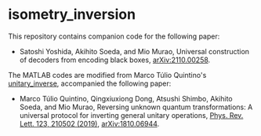 # isometry_inversion

This repository contains companion code for the following paper:

- Satoshi Yoshida, Akihito Soeda, and Mio Murao, Universal construction of decoders from encoding black boxes, [arXiv:2110.00258][1].

The MATLAB codes are modified from Marco Túlio Quintino's [unitary_inverse][2], accompanied the following paper:

- Marco Túlio Quintino, Qingxiuxiong Dong, Atsushi Shimbo, Akihito Soeda, and Mio Murao, Reversing unknown quantum transformations: A universal protocol for inverting general unitary operations, [Phys. Rev. Lett. 123, 210502 (2019)][3], [arXiv:1810.06944][4].


[1]:https://arxiv.org/abs/2110.00258
[2]:https://github.com/mtcq/unitary_inverse
[3]:https://journals.aps.org/prl/abstract/10.1103/PhysRevLett.123.210502
[4]:https://arxiv.org/abs/1810.06944
